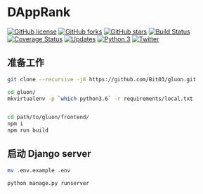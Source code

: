 # DAppRank


[![GitHub license](https://img.shields.io/github/license/Bit03/gluon.svg)](https://github.com/Bit03/gluon/blob/master/LICENSE)
[![GitHub forks](https://img.shields.io/github/forks/Bit03/gluon.svg)](https://github.com/Bit03/gluon/network)
[![GitHub stars](https://img.shields.io/github/stars/Bit03/gluon.svg)](https://github.com/Bit03/gluon/stargazers)
[![Build Status](https://travis-ci.org/Bit03/gluon.svg?branch=master)](https://travis-ci.org/Bit03/gluon)
[![Coverage Status](https://coveralls.io/repos/github/Bit03/gluon/badge.svg?branch=master)](https://coveralls.io/github/Bit03/gluon?branch=master)
[![Updates](https://pyup.io/repos/github/Bit03/gluon/shield.svg)](https://pyup.io/repos/github/Bit03/gluon/)
[![Python 3](https://pyup.io/repos/github/Bit03/gluon/python-3-shield.svg)](https://pyup.io/repos/github/Bit03/gluon/)
[![Twitter](https://img.shields.io/twitter/url/https/github.com/Bit03/gluon.svg?style=social)](https://twitter.com/intent/tweet?text=Wow:&url=https%3A%2F%2Fgithub.com%2FBit03%2Fgluon)



## 准备工作

```.bash
git clone --recursive -j8 https://github.com/Bit03/gluon.git

cd gluon/
mkvirtualenv -p `which python3.6` -r requirements/local.txt


cd path/to/gluon/frontend/
npm i
npm run build

```

## 启动 Django server
```.bash
mv .env.example .env

python manage.py runserver
```